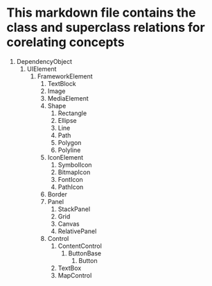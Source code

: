 # This markdown file contains the class and superclass relations for corelating concepts

1. DependencyObject
   1. UIElement
      1. FrameworkElement
         1. TextBlock
         2. Image
         3. MediaElement
         4. Shape
            1. Rectangle
            2. Ellipse
            3. Line
            4. Path
            5. Polygon
            6. Polyline
         5. IconElement
            1. SymbolIcon
            2. BitmapIcon
            3. FontIcon
            4. PathIcon
         6. Border
         7. Panel
            1. StackPanel
            2. Grid
            3. Canvas
            4. RelativePanel
         8. Control
            1. ContentControl
               1. ButtonBase
                  1. Button
            2. TextBox
            3. MapControl  